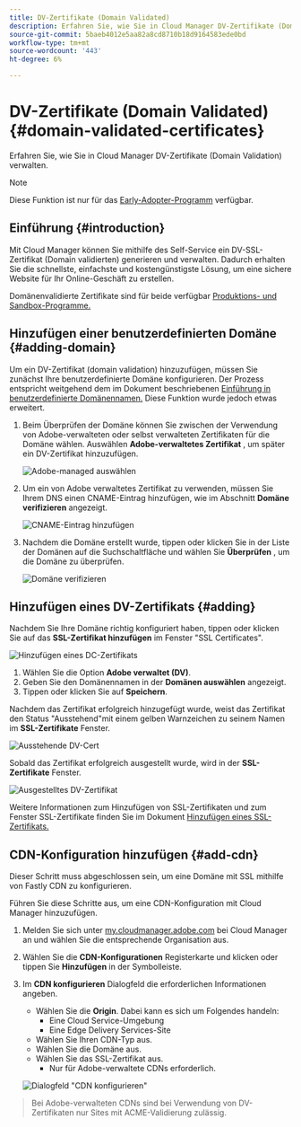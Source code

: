 ```yaml
---
title: DV-Zertifikate (Domain Validated)
description: Erfahren Sie, wie Sie in Cloud Manager DV-Zertifikate (Domain Validation) verwalten.
source-git-commit: 5baeb4012e5aa82a8cd8710b18d9164583ede0bd
workflow-type: tm+mt
source-wordcount: '443'
ht-degree: 6%

---
```



# DV-Zertifikate (Domain Validated) {#domain-validated-certificates}

Erfahren Sie, wie Sie in Cloud Manager DV-Zertifikate (Domain Validation) verwalten.

>[!NOTE]
>
>Diese Funktion ist nur für das [Early-Adopter-Programm](/help/implementing/cloud-manager/release-notes/current.md#early-adoption) verfügbar.

## Einführung {#introduction}

Mit Cloud Manager können Sie mithilfe des Self-Service ein DV-SSL-Zertifikat (Domain validierten) generieren und verwalten. Dadurch erhalten Sie die schnellste, einfachste und kostengünstigste Lösung, um eine sichere Website für Ihr Online-Geschäft zu erstellen.

Domänenvalidierte Zertifikate sind für beide verfügbar [Produktions- und Sandbox-Programme.](/help/implementing/cloud-manager/getting-access-to-aem-in-cloud/program-types.md)

## Hinzufügen einer benutzerdefinierten Domäne {#adding-domain}

Um ein DV-Zertifikat (domain validation) hinzuzufügen, müssen Sie zunächst Ihre benutzerdefinierte Domäne konfigurieren. Der Prozess entspricht weitgehend dem im Dokument beschriebenen [Einführung in benutzerdefinierte Domänennamen.](/help/implementing/cloud-manager/custom-domain-names/introduction.md) Diese Funktion wurde jedoch etwas erweitert.

1. Beim Überprüfen der Domäne können Sie zwischen der Verwendung von Adobe-verwalteten oder selbst verwalteten Zertifikaten für die Domäne wählen. Auswählen **Adobe-verwaltetes Zertifikat** , um später ein DV-Zertifikat hinzuzufügen.

   ![Adobe-managed auswählen](assets/verify-domain-dialog.png)

1. Um ein von Adobe verwaltetes Zertifikat zu verwenden, müssen Sie Ihrem DNS einen CNAME-Eintrag hinzufügen, wie im Abschnitt **Domäne verifizieren** angezeigt.

   ![CNAME-Eintrag hinzufügen](assets/verify-domain-dialog-adobe-managed.png)

1. Nachdem die Domäne erstellt wurde, tippen oder klicken Sie in der Liste der Domänen auf die Suchschaltfläche und wählen Sie **Überprüfen** , um die Domäne zu überprüfen.

   ![Domäne verifizieren](assets/verify-domain.png)

## Hinzufügen eines DV-Zertifikats {#adding}

Nachdem Sie Ihre Domäne richtig konfiguriert haben, tippen oder klicken Sie auf das **SSL-Zertifikat hinzufügen** im Fenster &quot;SSL Certificates&quot;.

![Hinzufügen eines DC-Zertifikats](/help/implementing/cloud-manager/assets/ssl/add-dv-certificate.png)

1. Wählen Sie die Option **Adobe verwaltet (DV)**.
1. Geben Sie den Domänennamen in der **Domänen auswählen** angezeigt.
1. Tippen oder klicken Sie auf **Speichern**.

Nachdem das Zertifikat erfolgreich hinzugefügt wurde, weist das Zertifikat den Status &quot;Ausstehend&quot;mit einem gelben Warnzeichen zu seinem Namen im **SSL-Zertifikate** Fenster.

![Ausstehende DV-Cert](assets/pending-dv-certificate.png)

Sobald das Zertifikat erfolgreich ausgestellt wurde, wird in der **SSL-Zertifikate** Fenster.

![Ausgestelltes DV-Zertifikat](assets/issued-dv-certificate.png)

Weitere Informationen zum Hinzufügen von SSL-Zertifikaten und zum Fenster SSL-Zertifikate finden Sie im Dokument [Hinzufügen eines SSL-Zertifikats.](add-ssl-certificate.md)

## CDN-Konfiguration hinzufügen {#add-cdn}

Dieser Schritt muss abgeschlossen sein, um eine Domäne mit SSL mithilfe von Fastly CDN zu konfigurieren.

Führen Sie diese Schritte aus, um eine CDN-Konfiguration mit Cloud Manager hinzuzufügen.

1. Melden Sie sich unter [my.cloudmanager.adobe.com](https://my.cloudmanager.adobe.com/) bei Cloud Manager an und wählen Sie die entsprechende Organisation aus.

1. Wählen Sie die **CDN-Konfigurationen** Registerkarte und klicken oder tippen Sie **Hinzufügen** in der Symbolleiste.

1. Im **CDN konfigurieren** Dialogfeld die erforderlichen Informationen angeben.

   * Wählen Sie die **Origin**. Dabei kann es sich um Folgendes handeln:
      * Eine Cloud Service-Umgebung
      * Eine Edge Delivery Services-Site
   * Wählen Sie Ihren CDN-Typ aus.
   * Wählen Sie die Domäne aus.
   * Wählen Sie das SSL-Zertifikat aus.
      * Nur für Adobe-verwaltete CDNs erforderlich.

   ![Dialogfeld &quot;CDN konfigurieren&quot;](assets/configure-cdn-dialog.png)

>
>
>Bei Adobe-verwalteten CDNs sind bei Verwendung von DV-Zertifikaten nur Sites mit ACME-Validierung zulässig.
